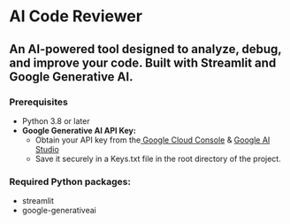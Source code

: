 # AI Code Reviewer
## An AI-powered tool designed to analyze, debug, and improve your code. Built with Streamlit and Google Generative AI.

### Prerequisites
* Python 3.8 or later
* **Google Generative AI API Key:**
  * Obtain your API key from the[ Google Cloud Console](https://cloud.google.com/free?utm_source=PMAX&utm_medium=display&utm_campaign=FY24-H2-apac-gcp-DR-campaign-IN&utm_content=in-en&gad_source=1&gclid=CjwKCAiAxea5BhBeEiwAh4t5K0zC3yZfZ1TUF3JzkAyhyvCIx3FXXOSDt0i8f6f1r1RrGzZIlEhzBhoCuIQQAvD_BwE&gclsrc=aw.ds) & [Google AI Studio](https://aistudio.google.com/prompts/new_chat)
  * Save it securely in a Keys.txt file in the root directory of the project.

### Required Python packages:
* streamlit
* google-generativeai
